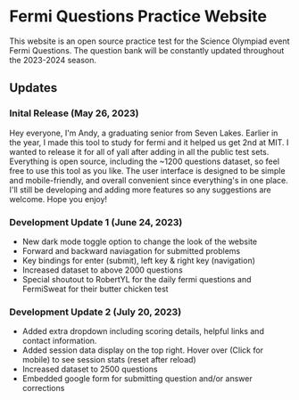 # Fermi Questions Practice Website
This website is an open source practice test for the Science Olympiad event Fermi Questions. The question bank will be constantly updated throughout the 2023-2024 season.

## Updates

### Inital Release (May 26, 2023)
Hey everyone, I'm Andy, a graduating senior from Seven Lakes. Earlier in the year, I made this tool to study for fermi and it helped us get 2nd at MIT. I wanted to release it for all of yall after adding in all the public test sets. Everything is open source, including the ~1200 questions dataset, so feel free to use this tool as you like. The user interface is designed to be simple and mobile-friendly, and overall convenient since everything's in one place. I'll still be developing and adding more features so any suggestions are welcome. Hope you enjoy!

### Development Update 1 (June 24, 2023)
- New dark mode toggle option to change the look of the website
- Forward and backward naviagation for submitted problems
- Key bindings for enter (submit), left key & right key (navigation)
- Increased dataset to above 2000 questions
- Special shoutout to RobertYL for the daily fermi questions and FermiSweat for their butter chicken test

### Development Update 2 (July 20, 2023)
- Added extra dropdown including scoring details, helpful links and contact information.
- Added session data display on the top right. Hover over (Click for mobile) to see session stats (reset after reload)
- Increased dataset to 2500 questions
- Embedded google form for submitting question and/or answer corrections

